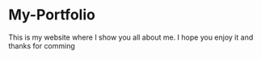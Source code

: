 # My-Portfolio
This is my website where I show you all about me. I hope you enjoy it and thanks for comming
